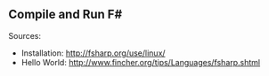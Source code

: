 ## Compile and Run F# 

Sources:
- Installation: http://fsharp.org/use/linux/
- Hello World: http://www.fincher.org/tips/Languages/fsharp.shtml
